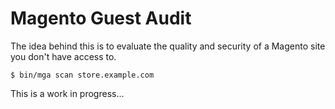 Magento Guest Audit
===

The idea behind this is to evaluate the quality and security of a Magento site you don't have access to.

    $ bin/mga scan store.example.com

This is a work in progress...